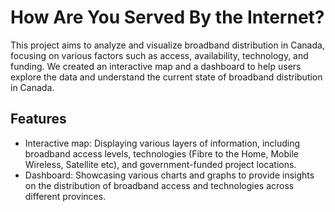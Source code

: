 
# How Are You Served By the Internet?

This project aims to analyze and visualize broadband distribution in Canada, focusing on various factors such as access, availability, technology, and funding. We created an interactive map and a dashboard to help users explore the data and understand the current state of broadband distribution in Canada.

## Features

- Interactive map: Displaying various layers of information, including broadband access levels, technologies (Fibre to the Home, Mobile Wireless, Satellite etc), and government-funded project locations.
- Dashboard: Showcasing various charts and graphs to provide insights on the distribution of broadband access and technologies across different provinces.



